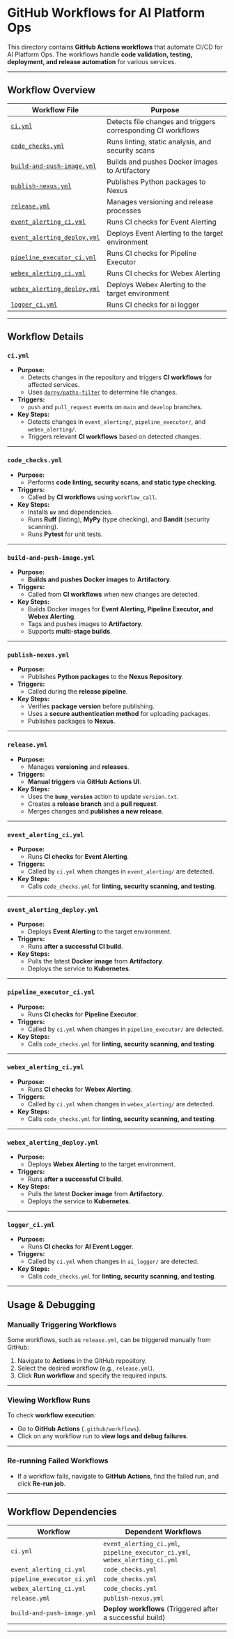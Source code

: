 # **GitHub Workflows for AI Platform Ops**

This directory contains **GitHub Actions workflows** that automate CI/CD for AI Platform Ops. The workflows handle **code validation, testing, deployment, and release automation** for various services.

---

## **Workflow Overview**

| Workflow File                      | Purpose |
|-------------------------------------|---------|
| [`ci.yml`](#ciyml)                  | Detects file changes and triggers corresponding CI workflows |
| [`code_checks.yml`](#code_checksyml) | Runs linting, static analysis, and security scans |
| [`build-and-push-image.yml`](#build-and-push-imageyml) | Builds and pushes Docker images to Artifactory |
| [`publish-nexus.yml`](#publish-nexusyml) | Publishes Python packages to Nexus |
| [`release.yml`](#releaseyml)        | Manages versioning and release processes |
| [`event_alerting_ci.yml`](#event_alerting_ciyml) | Runs CI checks for Event Alerting |
| [`event_alerting_deploy.yml`](#event_alerting_deployyml) | Deploys Event Alerting to the target environment |
| [`pipeline_executor_ci.yml`](#pipeline_executor_ciyml) | Runs CI checks for Pipeline Executor |
| [`webex_alerting_ci.yml`](#webex_alerting_ciyml) | Runs CI checks for Webex Alerting |
| [`webex_alerting_deploy.yml`](#webex_alerting_deployyml) | Deploys Webex Alerting to the target environment |
| [`logger_ci.yml`](#logger_ciyml) | Runs CI checks for ai logger |

---

## **Workflow Details**

### **`ci.yml`**
- **Purpose:**
  - Detects changes in the repository and triggers **CI workflows** for affected services.
  - Uses [`dorny/paths-filter`](https://github.com/dorny/paths-filter) to determine file changes.
- **Triggers:**
  - `push` and `pull_request` events on `main` and `develop` branches.
- **Key Steps:**
  - Detects changes in `event_alerting/`, `pipeline_executor/`, and `webex_alerting/`.
  - Triggers relevant **CI workflows** based on detected changes.

---

### **`code_checks.yml`**
- **Purpose:**
  - Performs **code linting, security scans, and static type checking**.
- **Triggers:**
  - Called by **CI workflows** using `workflow_call`.
- **Key Steps:**
  - Installs **`uv`** and dependencies.
  - Runs **Ruff** (linting), **MyPy** (type checking), and **Bandit** (security scanning).
  - Runs **Pytest** for unit tests.

---

### **`build-and-push-image.yml`**
- **Purpose:**
  - **Builds and pushes Docker images** to **Artifactory**.
- **Triggers:**
  - Called from **CI workflows** when new changes are detected.
- **Key Steps:**
  - Builds Docker images for **Event Alerting, Pipeline Executor, and Webex Alerting**.
  - Tags and pushes images to **Artifactory**.
  - Supports **multi-stage builds**.

---

### **`publish-nexus.yml`**
- **Purpose:**
  - Publishes **Python packages** to the **Nexus Repository**.
- **Triggers:**
  - Called during the **release pipeline**.
- **Key Steps:**
  - Verifies **package version** before publishing.
  - Uses a **secure authentication method** for uploading packages.
  - Publishes packages to **Nexus**.

---

### **`release.yml`**
- **Purpose:**
  - Manages **versioning** and **releases**.
- **Triggers:**
  - **Manual triggers** via **GitHub Actions UI**.
- **Key Steps:**
  - Uses the **`bump_version`** action to update `version.txt`.
  - Creates a **release branch** and a **pull request**.
  - Merges changes and **publishes a new release**.

---

### **`event_alerting_ci.yml`**
- **Purpose:**
  - Runs **CI checks** for **Event Alerting**.
- **Triggers:**
  - Called by `ci.yml` when changes in `event_alerting/` are detected.
- **Key Steps:**
  - Calls `code_checks.yml` for **linting, security scanning, and testing**.

---

### **`event_alerting_deploy.yml`**
- **Purpose:**
  - Deploys **Event Alerting** to the target environment.
- **Triggers:**
  - Runs **after a successful CI build**.
- **Key Steps:**
  - Pulls the latest **Docker image** from **Artifactory**.
  - Deploys the service to **Kubernetes**.

---

### **`pipeline_executor_ci.yml`**
- **Purpose:**
  - Runs **CI checks** for **Pipeline Executor**.
- **Triggers:**
  - Called by `ci.yml` when changes in `pipeline_executor/` are detected.
- **Key Steps:**
  - Calls `code_checks.yml` for **linting, security scanning, and testing**.

---

### **`webex_alerting_ci.yml`**
- **Purpose:**
  - Runs **CI checks** for **Webex Alerting**.
- **Triggers:**
  - Called by `ci.yml` when changes in `webex_alerting/` are detected.
- **Key Steps:**
  - Calls `code_checks.yml` for **linting, security scanning, and testing**.

---

### **`webex_alerting_deploy.yml`**
- **Purpose:**
  - Deploys **Webex Alerting** to the target environment.
- **Triggers:**
  - Runs **after a successful CI build**.
- **Key Steps:**
  - Pulls the latest **Docker image** from **Artifactory**.
  - Deploys the service to **Kubernetes**.

---

### **`logger_ci.yml`**
- **Purpose:**
  - Runs **CI checks** for **AI Event Logger**.
- **Triggers:**
  - Called by `ci.yml` when changes in `ai_logger/` are detected.
- **Key Steps:**
  - Calls `code_checks.yml` for **linting, security scanning, and testing**.

---

## **Usage & Debugging**

### **Manually Triggering Workflows**
Some workflows, such as `release.yml`, can be triggered manually from GitHub:

1. Navigate to **Actions** in the GitHub repository.
2. Select the desired workflow (e.g., `release.yml`).
3. Click **Run workflow** and specify the required inputs.

---

### **Viewing Workflow Runs**
To check **workflow execution**:
- Go to **GitHub Actions** (`.github/workflows`).
- Click on any workflow run to **view logs and debug failures**.

---

### **Re-running Failed Workflows**
- If a workflow fails, navigate to **GitHub Actions**, find the failed run, and click **Re-run job**.

---

## **Workflow Dependencies**

| Workflow                 | Dependent Workflows |
|--------------------------|--------------------|
| `ci.yml`                 | `event_alerting_ci.yml`, `pipeline_executor_ci.yml`, `webex_alerting_ci.yml` |
| `event_alerting_ci.yml`   | `code_checks.yml` |
| `pipeline_executor_ci.yml` | `code_checks.yml` |
| `webex_alerting_ci.yml`   | `code_checks.yml` |
| `release.yml`            | `publish-nexus.yml` |
| `build-and-push-image.yml` | **Deploy workflows** (Triggered after a successful build) |

---
